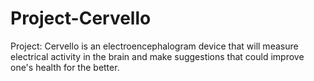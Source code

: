 # Project-Cervello
Project: Cervello is an electroencephalogram device that will measure electrical activity in the brain and make suggestions that could improve one's health for the better.
